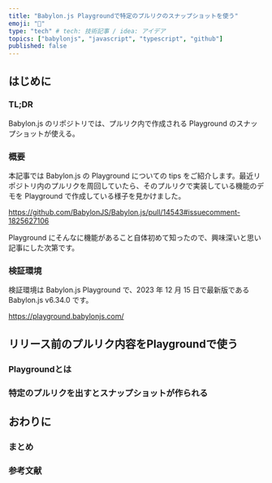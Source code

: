 ```yaml
---
title: "Babylon.js Playgroundで特定のプルリクのスナップショットを使う"
emoji: "🍪"
type: "tech" # tech: 技術記事 / idea: アイデア
topics: ["babylonjs", "javascript", "typescript", "github"]
published: false
---
```


## はじめに

### TL;DR

Babylon.js のリポジトリでは、プルリク内で作成される Playground のスナップショットが使える。

### 概要

本記事では Babylon.js の Playground についての tips をご紹介します。最近リポジトリ内のプルリクを周回していたら、そのプルリクで実装している機能のデモを Playground で作成している様子を見かけました。

https://github.com/BabylonJS/Babylon.js/pull/14543#issuecomment-1825627106

Playground にそんなに機能があること自体初めて知ったので、興味深いと思い記事にした次第です。

### 検証環境

検証環境は Babylon.js Playground で、2023 年 12 月 15 日で最新版である Babylon.js v6.34.0 です。

https://playground.babylonjs.com/

## リリース前のプルリク内容をPlaygroundで使う

### Playgroundとは

### 特定のプルリクを出すとスナップショットが作られる

## おわりに

### まとめ

### 参考文献
